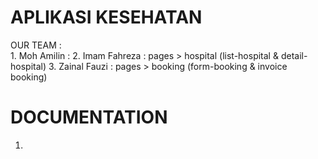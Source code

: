 # APLIKASI KESEHATAN 

OUR TEAM :
<br>
    1. Moh Amilin       :
    2. Imam Fahreza     : pages > hospital (list-hospital & detail-hospital)
    3. Zainal Fauzi     : pages > booking (form-booking & invoice booking)


# DOCUMENTATION

1. 

